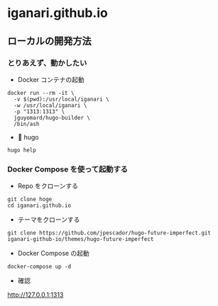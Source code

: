 # iganari.github.io

## ローカルの開発方法

### とりあえず、動かしたい

+ Docker コンテナの起動

```
docker run --rm -it \
  -v $(pwd):/usr/local/iganari \
  -w /usr/local/iganari \
  -p "1313:1313" \
  jguyomard/hugo-builder \
  /bin/ash
```

+ :whale: hugo

```
hugo help
```

### Docker Compose を使って起動する

+ Repo をクローンする

```
git clone hoge
cd iganari.github.io
```

+ テーマをクローンする

```
git clone https://github.com/jpescador/hugo-future-imperfect.git iganari-github-io/themes/hugo-future-imperfect
```

+ Docker Compose の起動

```
docker-compose up -d
```

+ 確認

http://127.0.0.1:1313
